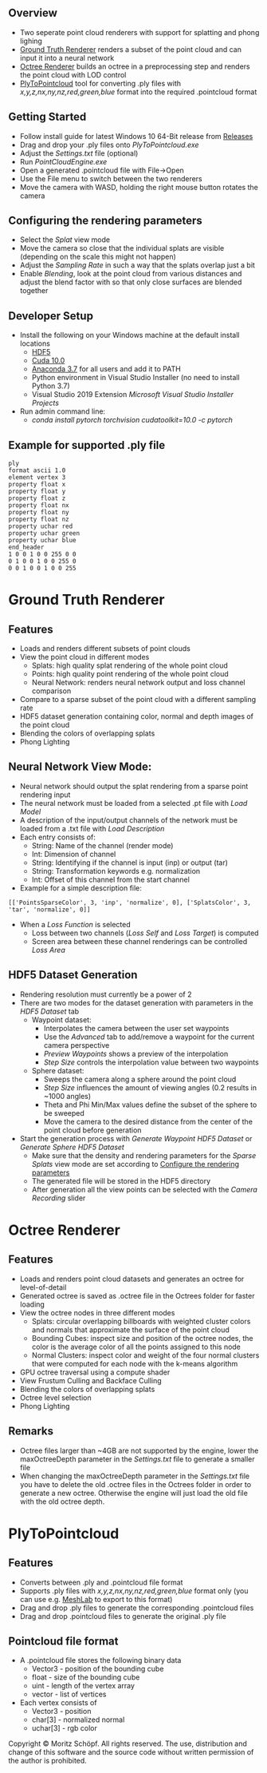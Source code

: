 ## Overview
- Two seperate point cloud renderers with support for splatting and phong lighing
- [Ground Truth Renderer](https://github.com/momower1/PointCloudEngine/wiki/Ground-Truth-Renderer) renders a subset of the point cloud and can input it into a neural network
- [Octree Renderer](https://github.com/momower1/PointCloudEngine/wiki/Octree-Renderer) builds an octree in a preprocessing step and renders the point cloud with LOD control
- [PlyToPointcloud](https://github.com/momower1/PointCloudEngine/wiki/PlyToPointcloud) tool for converting .ply files with _x,y,z,nx,ny,nz,red,green,blue_ format into the required .pointcloud format

## Getting Started
- Follow install guide for latest Windows 10 64-Bit release from [Releases](https://github.com/momower1/PointCloudEngine/releases)
- Drag and drop your .ply files onto _PlyToPointcloud.exe_
- Adjust the _Settings.txt_ file (optional)
- Run _PointCloudEngine.exe_
- Open a generated .pointcloud file with File->Open
- Use the File menu to switch between the two renderers
- Move the camera with WASD, holding the right mouse button rotates the camera

## Configuring the rendering parameters
- Select the _Splat_ view mode
- Move the camera so close that the individual splats are visible (depending on the scale this might not happen)
- Adjust the _Sampling Rate_ in such a way that the splats overlap just a bit
- Enable _Blending_, look at the point cloud from various distances and adjust the blend factor with so that only close surfaces are blended together

## Developer Setup
- Install the following on your Windows machine at the default install locations
  - [HDF5](https://www.hdfgroup.org/downloads/hdf5)
  - [Cuda 10.0](https://developer.nvidia.com/cuda-10.0-download-archive?target_os=Windows&target_arch=x86_64&target_version=10)
  - [Anaconda 3.7](https://repo.anaconda.com/archive/Anaconda3-2019.07-Windows-x86_64.exe) for all users and add it to PATH
  - Python environment in Visual Studio Installer (no need to install Python 3.7)
  - Visual Studio 2019 Extension _Microsoft Visual Studio Installer Projects_
- Run admin command line:
  - _conda install pytorch torchvision cudatoolkit=10.0 -c pytorch_

## Example for supported .ply file
```
ply
format ascii 1.0
element vertex 3
property float x
property float y
property float z
property float nx
property float ny
property float nz
property uchar red
property uchar green
property uchar blue
end_header
1 0 0 1 0 0 255 0 0
0 1 0 0 1 0 0 255 0
0 0 1 0 0 1 0 0 255
```

# Ground Truth Renderer
## Features
- Loads and renders different subsets of point clouds
- View the point cloud in different modes
  - Splats: high quality splat rendering of the whole point cloud
  - Points: high quality point rendering of the whole point cloud
  - Neural Network: renders neural network output and loss channel comparison
- Compare to a sparse subset of the point cloud with a different sampling rate
- HDF5 dataset generation containing color, normal and depth images of the point cloud
- Blending the colors of overlapping splats
- Phong Lighting

## Neural Network View Mode:
- Neural network should output the splat rendering from a sparse point rendering input
- The neural network must be loaded from a selected .pt file with _Load Model_
- A description of the input/output channels of the network must be loaded from a .txt file with _Load Description_
- Each entry consists of:
    - String: Name of the channel (render mode)
    - Int: Dimension of channel
    - String: Identifying if the channel is input (inp) or output (tar)
    - String: Transformation keywords e.g. normalization
    - Int: Offset of this channel from the start channel
- Example for a simple description file:
```
[['PointsSparseColor', 3, 'inp', 'normalize', 0], ['SplatsColor', 3, 'tar', 'normalize', 0]]
```
- When a _Loss Function_ is selected
    - Loss between two channels (_Loss Self_ and _Loss Target_) is computed
    - Screen area between these channel renderings can be controlled _Loss Area_

## HDF5 Dataset Generation
- Rendering resolution must currently be a power of 2
- There are two modes for the dataset generation with parameters in the _HDF5 Dataset_ tab
  - Waypoint dataset:
    - Interpolates the camera between the user set waypoints
    - Use the _Advanced_ tab to add/remove a waypoint for the current camera perspective
    - _Preview Waypoints_ shows a preview of the interpolation
    - _Step Size_ controls the interpolation value between two waypoints
  - Sphere dataset:
    - Sweeps the camera along a sphere around the point cloud
    - _Step Size_ influences the amount of viewing angles (0.2 results in ~1000 angles)
    - Theta and Phi Min/Max values define the subset of the sphere to be sweeped
    - Move the camera to the desired distance from the center of the point cloud before generation
- Start the generation process with _Generate Waypoint HDF5 Dataset_ or _Generate Sphere HDF5 Dataset_
    - Make sure that the density and rendering parameters for the _Sparse Splats_ view mode are set according to [Configure the rendering parameters](https://github.com/momower1/PointCloudEngine#configuring-the-rendering-parameters) 
    - The generated file will be stored in the HDF5 directory
    - After generation all the view points can be selected with the _Camera Recording_ slider

# Octree Renderer
## Features
- Loads and renders point cloud datasets and generates an octree for level-of-detail
- Generated octree is saved as .octree file in the Octrees folder for faster loading
- View the octree nodes in three different modes
  - Splats: circular overlapping billboards with weighted cluster colors and normals that approximate the surface of the point cloud
  - Bounding Cubes: inspect size and position of the octree nodes, the color is the average color of all the points assigned to this node
  - Normal Clusters: inspect color and weight of the four normal clusters that were computed for each node with the k-means algorithm
- GPU octree traversal using a compute shader
- View Frustum Culling and Backface Culling
- Blending the colors of overlapping splats
- Octree level selection
- Phong Lighting

## Remarks
- Octree files larger than ~4GB are not supported by the engine, lower the maxOctreeDepth parameter in the _Settings.txt_ file to generate a smaller file
- When changing the maxOctreeDepth parameter in the _Settings.txt_ file you have to delete the old .octree files in the Octrees folder in order to generate a new octree. Otherwise the engine will just load the old file with the old octree depth.

# PlyToPointcloud
## Features
- Converts between .ply and .pointcloud file format
- Supports .ply files with _x,y,z,nx,ny,nz,red,green,blue_ format only (you can use e.g. [MeshLab](http://www.meshlab.net/) to export to this format)
- Drag and drop .ply files to generate the corresponding .pointcloud files
- Drag and drop .pointcloud files to generate the original .ply file

## Pointcloud file format
- A .pointcloud file stores the following binary data
  - Vector3 - position of the bounding cube
  - float - size of the bounding cube
  - uint - length of the vertex array
  - vector - list of vertices
- Each vertex consists of
  - Vector3 - position
  - char[3] - normalized normal
  - uchar[3] - rgb color

Copyright © Moritz Schöpf. All rights reserved. The use, distribution and change of this software and the source code without written permission of the author is prohibited.
